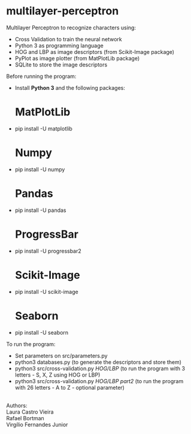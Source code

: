 # multilayer-perceptron
Multilayer Perceptron to recognize characters using:</br>
- Cross Validation to train the neural network
- Python 3 as programming language
- HOG and LBP as image descriptors (from Scikit-Image package)
- PyPlot as image plotter (from MatPlotLib package)
- SQLite to store the image descriptors

Before running the program:</br>
- Install <strong>Python 3</strong> and the following packages:</br>
    # MatPlotLib
- pip install -U matplotlib
    # Numpy
- pip install -U numpy
    # Pandas
- pip install -U pandas
    # ProgressBar
- pip install -U progressbar2
    # Scikit-Image
- pip install -U scikit-image
    # Seaborn 
- pip install -U seaborn

To run the program:</br>
- Set parameters on src/parameters.py
- python3 databases.py (to generate the descriptors and store them)
- python3 src/cross-validation.py <em>HOG/LBP</em> (to run the program with 3 letters - S, X, Z using HOG or LBP)
- python3 src/cross-validation.py <em>HOG/LBP part2</em> (to run the program with 26 letters - A to Z - optional parameter)

</br>Authors:</br>
Laura Castro Vieira</br>
Rafael Bortman</br>
Virgílio Fernandes Junior</br>
 
